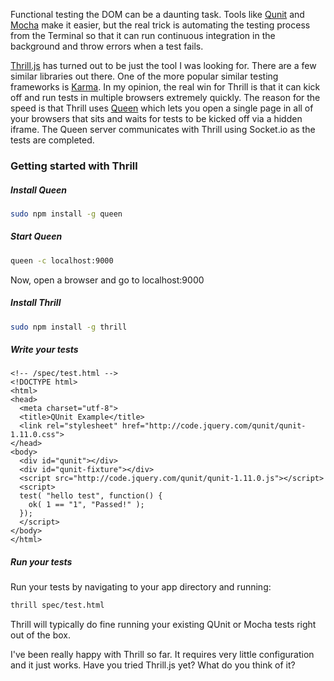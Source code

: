 Functional testing the DOM can be a daunting task. Tools like [Qunit](http://qunitjs.com/) and [Mocha](http://visionmedia.github.com/mocha/) make it easier, but the real trick is automating the testing process from the Terminal so that it can run continuous integration in the background and throw errors when a test fails.

<!-- more -->

[Thrill.js](http://thrilljs.com/) has turned out to be just the tool I was looking for. There are a few similar libraries out there. One of the more popular similar testing frameworks is [Karma](http://karma-runner.github.com/0.8/index.html). In my opinion, the real win for Thrill is that it can kick off and run tests in multiple browsers extremely quickly. The reason for the speed is that Thrill uses [Queen](http://queenjs.com/) which lets you open a single page in all of your browsers that sits and waits for tests to be kicked off via a hidden iframe. The Queen server communicates with Thrill using Socket.io as the tests are completed.

### Getting started with Thrill

##### Install Queen

```bash
sudo npm install -g queen
```

##### Start Queen

```bash
queen -c localhost:9000
```

Now, open a browser and go to localhost:9000

##### Install Thrill

```bash
sudo npm install -g thrill
```

##### Write your tests
```html4strict
<!-- /spec/test.html -->
<!DOCTYPE html>
<html>
<head>
  <meta charset="utf-8">
  <title>QUnit Example</title>
  <link rel="stylesheet" href="http://code.jquery.com/qunit/qunit-1.11.0.css">
</head>
<body>
  <div id="qunit"></div>
  <div id="qunit-fixture"></div>
  <script src="http://code.jquery.com/qunit/qunit-1.11.0.js"></script>
  <script>
  test( "hello test", function() {
    ok( 1 == "1", "Passed!" );
  });
  </script>
</body>
</html>
```

##### Run your tests

Run your tests by navigating to your app directory and running:

```bash
thrill spec/test.html
```

Thrill will typically do fine running your existing QUnit or Mocha tests right out of the box.

I've been really happy with Thrill so far. It requires very little configuration and it just works. Have you tried Thrill.js yet? What do you think of it?